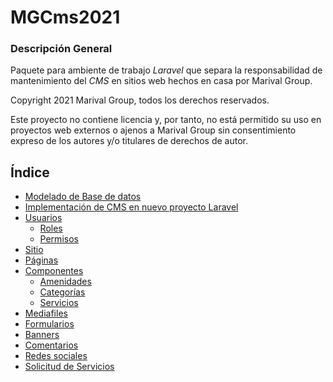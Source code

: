# MGCms2021


### Descripción General
Paquete para ambiente de trabajo *Laravel* que separa la responsabilidad de mantenimiento del *CMS* en sitios web hechos en casa por Marival Group.

Copyright 2021 Marival Group, todos los derechos reservados.

Este proyecto no contiene licencia y, por tanto, no está permitido su uso en proyectos web externos o ajenos a Marival Group sin consentimiento expreso de los autores y/o titulares de derechos de autor.


## Índice

- [Modelado de Base de datos](base-de-datos.md)
- [Implementación de CMS en nuevo proyecto Laravel](implementacion.md)  
- [Usuarios](usuarios.md)
  - [Roles](usuarios-roles.md)
  - [Permisos](usuarios-permisos.md)
- [Sitio](sitio.md)
- [Páginas](paginas.md)
- [Componentes](componentes.md)
  - [Amenidades](amenidades.md)
  - [Categorías](categorias.md)
  - [Servicios](servicios.md)
- [Mediafiles](mediafiles.md)
- [Formularios](formularios.md)
- [Banners](banners.md)
- [Comentarios](comentarios.md)
- [Redes sociales](redes-sociales.md)
- [Solicitud de Servicios](solicitud-de-servicios.md)






<!-- ![Login][login]

<img src="images/login.png" width="800px" align="center">


[login]: images/login.png "Login" -->
